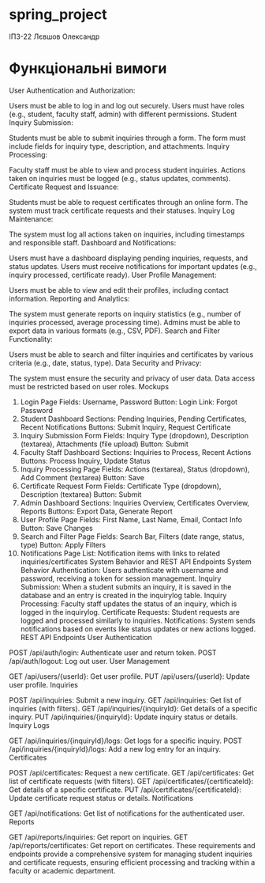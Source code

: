 # spring_project
ІПЗ-22 Лєвшов Олександр

# Функціональні вимоги
User Authentication and Authorization:

Users must be able to log in and log out securely.
Users must have roles (e.g., student, faculty staff, admin) with different permissions.
Student Inquiry Submission:

Students must be able to submit inquiries through a form.
The form must include fields for inquiry type, description, and attachments.
Inquiry Processing:

Faculty staff must be able to view and process student inquiries.
Actions taken on inquiries must be logged (e.g., status updates, comments).
Certificate Request and Issuance:

Students must be able to request certificates through an online form.
The system must track certificate requests and their statuses.
Inquiry Log Maintenance:

The system must log all actions taken on inquiries, including timestamps and responsible staff.
Dashboard and Notifications:

Users must have a dashboard displaying pending inquiries, requests, and status updates.
Users must receive notifications for important updates (e.g., inquiry processed, certificate ready).
User Profile Management:

Users must be able to view and edit their profiles, including contact information.
Reporting and Analytics:

The system must generate reports on inquiry statistics (e.g., number of inquiries processed, average processing time).
Admins must be able to export data in various formats (e.g., CSV, PDF).
Search and Filter Functionality:

Users must be able to search and filter inquiries and certificates by various criteria (e.g., date, status, type).
Data Security and Privacy:

The system must ensure the security and privacy of user data.
Data access must be restricted based on user roles.
Mockups
1. Login Page
Fields: Username, Password
Button: Login
Link: Forgot Password
2. Student Dashboard
Sections: Pending Inquiries, Pending Certificates, Recent Notifications
Buttons: Submit Inquiry, Request Certificate
3. Inquiry Submission Form
Fields: Inquiry Type (dropdown), Description (textarea), Attachments (file upload)
Button: Submit
4. Faculty Staff Dashboard
Sections: Inquiries to Process, Recent Actions
Buttons: Process Inquiry, Update Status
5. Inquiry Processing Page
Fields: Actions (textarea), Status (dropdown), Add Comment (textarea)
Button: Save
6. Certificate Request Form
Fields: Certificate Type (dropdown), Description (textarea)
Button: Submit
7. Admin Dashboard
Sections: Inquiries Overview, Certificates Overview, Reports
Buttons: Export Data, Generate Report
8. User Profile Page
Fields: First Name, Last Name, Email, Contact Info
Button: Save Changes
9. Search and Filter Page
Fields: Search Bar, Filters (date range, status, type)
Button: Apply Filters
10. Notifications Page
List: Notification items with links to related inquiries/certificates
System Behavior and REST API Endpoints
System Behavior
Authentication: Users authenticate with username and password, receiving a token for session management.
Inquiry Submission: When a student submits an inquiry, it is saved in the database and an entry is created in the inquirylog table.
Inquiry Processing: Faculty staff updates the status of an inquiry, which is logged in the inquirylog.
Certificate Requests: Student requests are logged and processed similarly to inquiries.
Notifications: System sends notifications based on events like status updates or new actions logged.
REST API Endpoints
User Authentication

POST /api/auth/login: Authenticate user and return token.
POST /api/auth/logout: Log out user.
User Management

GET /api/users/{userId}: Get user profile.
PUT /api/users/{userId}: Update user profile.
Inquiries

POST /api/inquiries: Submit a new inquiry.
GET /api/inquiries: Get list of inquiries (with filters).
GET /api/inquiries/{inquiryId}: Get details of a specific inquiry.
PUT /api/inquiries/{inquiryId}: Update inquiry status or details.
Inquiry Logs

GET /api/inquiries/{inquiryId}/logs: Get logs for a specific inquiry.
POST /api/inquiries/{inquiryId}/logs: Add a new log entry for an inquiry.
Certificates

POST /api/certificates: Request a new certificate.
GET /api/certificates: Get list of certificate requests (with filters).
GET /api/certificates/{certificateId}: Get details of a specific certificate.
PUT /api/certificates/{certificateId}: Update certificate request status or details.
Notifications

GET /api/notifications: Get list of notifications for the authenticated user.
Reports

GET /api/reports/inquiries: Get report on inquiries.
GET /api/reports/certificates: Get report on certificates.
These requirements and endpoints provide a comprehensive system for managing student inquiries and certificate requests, ensuring efficient processing and tracking within a faculty or academic department.
